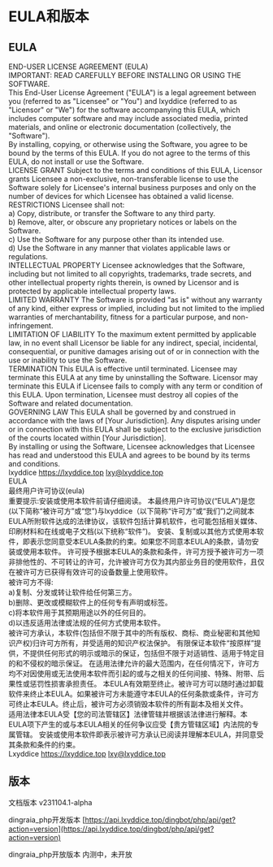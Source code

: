 # EULA和版本

## EULA

END-USER LICENSE AGREEMENT (EULA)\
IMPORTANT: READ CAREFULLY BEFORE INSTALLING OR USING THE SOFTWARE.\
This End-User License Agreement ("EULA") is a legal agreement between you (referred to as "Licensee" or "You") and lxyddice (referred to as "Licensor" or "We") for the software accompanying this EULA, which includes computer software and may include associated media, printed materials, and online or electronic documentation (collectively, the "Software").\
By installing, copying, or otherwise using the Software, you agree to be bound by the terms of this EULA. If you do not agree to the terms of this EULA, do not install or use the Software.\
LICENSE GRANT Subject to the terms and conditions of this EULA, Licensor grants Licensee a non-exclusive, non-transferable license to use the Software solely for Licensee's internal business purposes and only on the number of devices for which Licensee has obtained a valid license.\
RESTRICTIONS Licensee shall not:\
a) Copy, distribute, or transfer the Software to any third party.\
b) Remove, alter, or obscure any proprietary notices or labels on the Software.\
c) Use the Software for any purpose other than its intended use.\
d) Use the Software in any manner that violates applicable laws or regulations.\
INTELLECTUAL PROPERTY Licensee acknowledges that the Software, including but not limited to all copyrights, trademarks, trade secrets, and other intellectual property rights therein, is owned by Licensor and is protected by applicable intellectual property laws.\
LIMITED WARRANTY The Software is provided "as is" without any warranty of any kind, either express or implied, including but not limited to the implied warranties of merchantability, fitness for a particular purpose, and non-infringement.\
LIMITATION OF LIABILITY To the maximum extent permitted by applicable law, in no event shall Licensor be liable for any indirect, special, incidental, consequential, or punitive damages arising out of or in connection with the use or inability to use the Software.\
TERMINATION This EULA is effective until terminated. Licensee may terminate this EULA at any time by uninstalling the Software. Licensor may terminate this EULA if Licensee fails to comply with any term or condition of this EULA. Upon termination, Licensee must destroy all copies of the Software and related documentation.\
GOVERNING LAW This EULA shall be governed by and construed in accordance with the laws of \[Your Jurisdiction]. Any disputes arising under or in connection with this EULA shall be subject to the exclusive jurisdiction of the courts located within \[Your Jurisdiction].\
By installing or using the Software, Licensee acknowledges that Licensee has read and understood this EULA and agrees to be bound by its terms and conditions.\
lxyddice https://lxyddice.top lxy@lxyddice.top\
EULA\
最终用户许可协议(eula)\
重要提示:安装或使用本软件前请仔细阅读。 本最终用户许可协议(“EULA”)是您(以下简称“被许可方”或“您”)与lxyddice（以下简称“许可方”或“我们”)之间就本EULA所附软件达成的法律协议，该软件包括计算机软件，也可能包括相关媒体、印刷材料和在线或电子文档(以下统称“软件”)。 安装、复制或以其他方式使用本软件，即表示您同意受本EULA条款的约束。如果您不同意本EULA的条款，请勿安装或使用本软件。 许可授予根据本EULA的条款和条件，许可方授予被许可方一项非排他性的、不可转让的许可，允许被许可方仅为其内部业务目的使用软件，且仅在被许可方已获得有效许可的设备数量上使用软件。\
被许可方不得:\
a)复制、分发或转让软件给任何第三方。\
b)删除、更改或模糊软件上的任何专有声明或标签。\
c)将本软件用于其预期用途以外的任何目的。\
d)以违反适用法律或法规的任何方式使用本软件。\
被许可方承认，本软件(包括但不限于其中的所有版权、商标、商业秘密和其他知识产权)归许可方所有，并受适用的知识产权法保护。 有限保证本软件“按原样”提供，不提供任何形式的明示或暗示的保证，包括但不限于对适销性、适用于特定目的和不侵权的暗示保证。 在适用法律允许的最大范围内，在任何情况下，许可方均不对因使用或无法使用本软件而引起的或与之相关的任何间接、特殊、附带、后果性或惩罚性损害承担责任。 本EULA有效期至终止。被许可方可以随时通过卸载软件来终止本EULA。如果被许可方未能遵守本EULA的任何条款或条件，许可方可终止本EULA。终止后，被许可方必须销毁本软件的所有副本及相关文件。\
适用法律本EULA受【您的司法管辖区】法律管辖并根据该法律进行解释。本EULA项下产生的或与本EULA相关的任何争议应受【贵方管辖区域】内法院的专属管辖。 安装或使用本软件即表示被许可方承认已阅读并理解本EULA，并同意受其条款和条件的约束。\
Lxyddice https://lxyddice.top lxy@lxyddice.top



## 版本

文档版本  v231104.1-alpha

dingraia\_php开发版本 [https://api.lxyddice.top/dingbot/php/api/get?action=version](https://api.lxyddice.top/dingbot/php/api/get?action=version)

dingraia\_php开放版本 内测中，未开放
